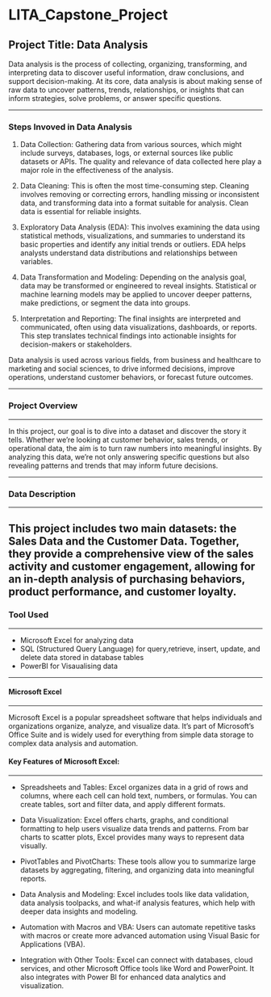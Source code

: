 # LITA_Capstone_Project

## Project Title: Data Analysis

Data analysis is the process of collecting, organizing, transforming, and interpreting data to discover useful information, draw conclusions, and support decision-making. At its core, data analysis is about making sense of raw data to uncover patterns, trends, relationships, or insights that can inform strategies, solve problems, or answer specific questions.

- - -
### Steps Invoved in Data Analysis

1. Data Collection: Gathering data from various sources, which might include surveys, databases, logs, or external sources like public datasets or APIs. The quality and relevance of data 
   collected here play a major role in the effectiveness of the analysis.

2. Data Cleaning: This is often the most time-consuming step. Cleaning involves removing or correcting errors, handling missing or inconsistent data, and transforming data into a format 
   suitable for analysis. Clean data is essential for reliable insights.

3. Exploratory Data Analysis (EDA): This involves examining the data using statistical methods, visualizations, and summaries to understand its basic properties and identify any initial 
   trends or outliers. EDA helps analysts understand data distributions and relationships between variables.

4. Data Transformation and Modeling: Depending on the analysis goal, data may be transformed or engineered to reveal insights. Statistical or machine learning models may be applied to 
   uncover deeper patterns, make predictions, or segment the data into groups.

5. Interpretation and Reporting: The final insights are interpreted and communicated, often using data visualizations, dashboards, or reports. This step translates technical findings 
  into actionable insights for decision-makers or stakeholders.

Data analysis is used across various fields, from business and healthcare to marketing and social sciences, to drive informed decisions, improve operations, understand customer behaviors, or forecast future outcomes.

- - -
### Project Overview
---
In this project, our goal is to dive into a dataset and discover the story it tells. Whether we’re looking at customer behavior, sales trends, or operational data, the aim is to turn raw numbers into meaningful insights. By analyzing this data, we’re not only answering specific questions but also revealing patterns and trends that may inform future decisions.

---
### Data Description
---
This project includes two main datasets: the Sales Data and the Customer Data. Together, they provide a comprehensive view of the sales activity and customer engagement, allowing for an in-depth analysis of purchasing behaviors, product performance, and customer loyalty.
---
### Tool Used
---
 * Microsoft Excel for analyzing data
 * SQL (Structured Query Language) for query,retrieve, insert, update, and delete data stored in database tables
 * PowerBI for Visaualising data
---
#### Microsoft Excel
---
Microsoft Excel is a popular spreadsheet software that helps individuals and organizations organize, analyze, and visualize data. It’s part of Microsoft’s Office Suite and is widely used for everything from simple data storage to complex data analysis and automation.

#### Key Features of Microsoft Excel:
---
* Spreadsheets and Tables: Excel organizes data in a grid of rows and columns, where each cell can hold text, numbers, or formulas. You can create tables, sort and filter data, and apply 
  different formats.

* Data Visualization: Excel offers charts, graphs, and conditional formatting to help users visualize data trends and patterns. From bar charts to scatter plots, Excel provides many ways 
  to represent data visually.

* PivotTables and PivotCharts: These tools allow you to summarize large datasets by aggregating, filtering, and organizing data into meaningful reports.

* Data Analysis and Modeling: Excel includes tools like data validation, data analysis toolpacks, and what-if analysis features, which help with deeper data insights and modeling.

* Automation with Macros and VBA: Users can automate repetitive tasks with macros or create more advanced automation using Visual Basic for Applications (VBA).

* Integration with Other Tools: Excel can connect with databases, cloud services, and other Microsoft Office tools like Word and PowerPoint. It also integrates with Power BI for enhanced 
  data analytics and visualization.




